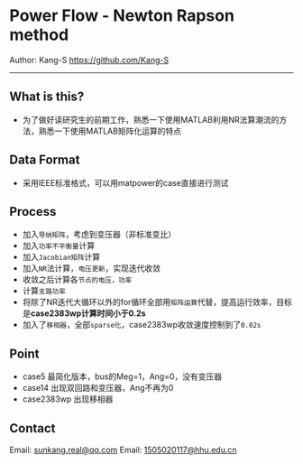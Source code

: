 # Power Flow - Newton Rapson method
Author: Kang-S <https://github.com/Kang-S>

------
## What is this?
* 为了做好读研究生的前期工作，熟悉一下使用MATLAB利用NR法算潮流的方法，熟悉一下使用MATLAB矩阵化运算的特点

## Data Format
* 采用IEEE标准格式，可以用matpower的case直接进行测试

## Process
* 加入`导纳矩阵`，考虑到变压器（非标准变比）
* 加入`功率不平衡量`计算
* 加入`Jacobian矩阵`计算
* 加入`NR`法计算，`电压更新`，实现迭代收敛
* 收敛之后计算各`节点的电压，功率`
* 计算`支路功率`
* 将除了NR迭代大循环以外的for循环全部用`矩阵运算`代替，提高运行效率，目标是**case2383wp计算时间小于0.2s**
* 加入了`移相器`，全部`sparse化`，case2383wp收敛速度控制到了`0.02s`

## Point
* case5  最简化版本，bus的Meg=1，Ang=0，没有变压器
* case14 出现双回路和变压器，Ang不再为0
* case2383wp 出现移相器

## Contact
Email: sunkang.real@qq.com
Email: 1505020117@hhu.edu.cn